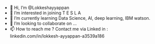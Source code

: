 - 👋 Hi, I’m @Lokkeshayyappan
- 👀 I’m interested in joining T E S L A
- 🌱 I’m currently learning Data Science, AI, deep learning, IBM watson.
- 💞️ I’m looking to collaborate on ...
- 📫 How to reach me ? Contact me via Linked in : linkedin.com/in/lokkesh-ayyappan-a3539a186
<!---
Lokkeshayyappan/Lokkeshayyappan is a ✨ special ✨ repository because its `README.md` (this file) appears on your GitHub profile.
You can click the Preview link to take a look at your changes.
--->
